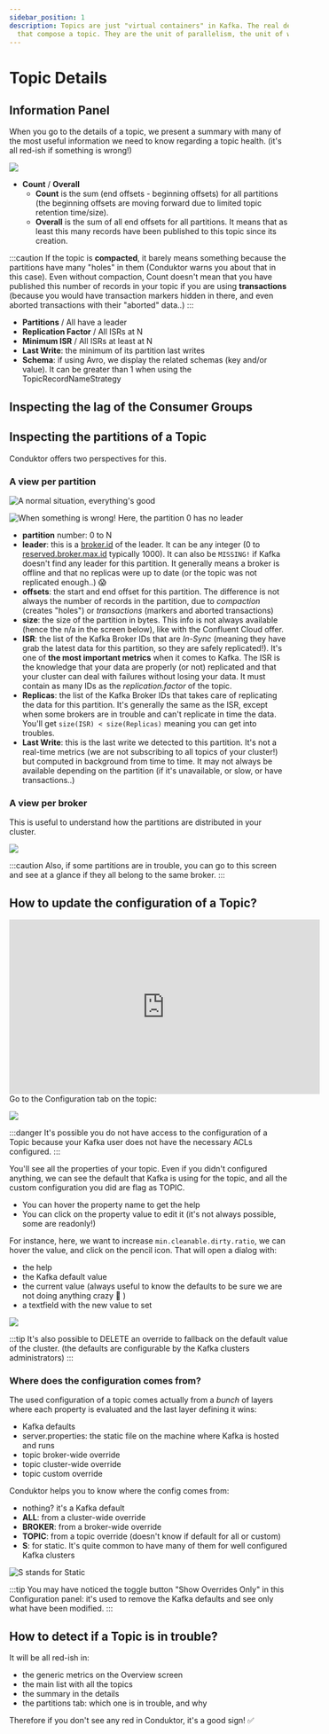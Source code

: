 ```yaml
---
sidebar_position: 1
description: Topics are just "virtual containers" in Kafka. The real deal is the partitions
  that compose a topic. They are the unit of parallelism, the unit of work.
---
```


# Topic Details

## Information Panel

When you go to the details of a topic, we present a summary with many of the most useful information we need to know regarding a topic health. (it's all red-ish if something is wrong!)

![](<../assets/screenshot-2020-06-25-at-15.07.08 (1).png>)

- **Count** / **Overall**
  - **Count** is the sum (end offsets - beginning offsets) for all partitions (the beginning offsets are moving forward due to limited topic retention time/size).
  - **Overall** is the sum of all end offsets for all partitions. It means that as least this many records have been published to this topic since its creation.

:::caution
If the topic is **compacted**, it barely means something because the partitions have many "holes" in them (Conduktor warns you about that in this case).
Even without compaction, Count doesn't mean that you have published this number of records in your topic if you are using **transactions** (because you would have transaction markers hidden in there, and even aborted transactions with their "aborted" data..)
:::

- **Partitions** / All have a leader
- **Replication Factor** / All ISRs at N
- **Minimum ISR** / All ISRs at least at N
- **Last Write**: the minimum of its partition last writes
- **Schema**: if using Avro, we display the related schemas (key and/or value). It can be greater than 1 when using the TopicRecordNameStrategy

## Inspecting the lag of the Consumer Groups

## Inspecting the partitions of a Topic

Conduktor offers two perspectives for this.

### A view per partition

![A normal situation, everything's good](../assets/screenshot-2020-09-19-at-22.25.57.png)

![When something is wrong! Here, the partition 0 has no leader](../assets/screenshot-2020-11-05-at-09.13.02.png)

- **partition** number: 0 to N
- **leader**: this is a [broker.id](https://kafka.apache.org/documentation/#broker.id) of the leader. It can be any integer (0 to [reserved.broker.max.id](https://kafka.apache.org/documentation/#reserved.broker.max.id) typically 1000). It can also be `MISSING!` if Kafka doesn't find any leader for this partition. It generally means a broker is offline and that no replicas were up to date (or the topic was not replicated enough..) 😱
- **offsets**: the start and end offset for this partition. The difference is not always the number of records in the partition, due to _compaction_ (creates "holes") or _transactions_ (markers and aborted transactions)
- **size**: the size of the partition in bytes. This info is not always available (hence the n/a in the screen below), like with the Confluent Cloud offer.
- **ISR**: the list of the Kafka Broker IDs that are _In-Sync_ (meaning they have grab the latest data for this partition, so they are safely replicated!). It's one of **the most important metrics** when it comes to Kafka. The ISR is the knowledge that your data are properly (or not) replicated and that your cluster can deal with failures without losing your data. It must contain as many IDs as the _replication.factor_ of the topic.
- **Replicas**: the list of the Kafka Broker IDs that takes care of replicating the data for this partition. It's generally the same as the ISR, except when some brokers are in trouble and can't replicate in time the data. You'll get `size(ISR) < size(Replicas)` meaning you can get into troubles.
- **Last Write**: this is the last write we detected to this partition. It's not a real-time metrics (we are not subscribing to all topics of your cluster!) but computed in background from time to time. It may not always be available depending on the partition (if it's unavailable, or slow, or have transactions..)

### A view per broker

This is useful to understand how the partitions are distributed in your cluster.&#x20;

![](../assets/screenshot-2020-09-19-at-22.26.41.png)

:::caution
Also, if some partitions are in trouble, you can go to this screen and see at a glance if they all
belong to the same broker.
:::

## How to update the configuration of a Topic?

<iframe
  width="560"
  height="315"
  src="https://www.youtube.com/embed/r1FJVLEym-Y"
  title="YouTube video player"
  frameborder="0"
  allow="accelerometer; autoplay; clipboard-write; encrypted-media; gyroscope; picture-in-picture"
  allowfullscreen
></iframe>
Go to the Configuration tab on the topic:

![](../assets/screenshot-2020-09-20-at-21.57.51.png)

:::danger
It's possible you do not have access to the configuration of a Topic because your Kafka user does
not have the necessary ACLs configured.
:::

You'll see all the properties of your topic. Even if you didn't configured anything, we can see the default that Kafka is using for the topic, and all the custom configuration you did are flag as TOPIC.

- You can hover the property name to get the help
- You can click on the property value to edit it (it's not always possible, some are readonly!)

For instance, here, we want to increase `min.cleanable.dirty.ratio`, we can hover the value, and click on the pencil icon. That will open a dialog with:

- the help
- the Kafka default value
- the current value (always useful to know the defaults to be sure we are not doing anything crazy 🤭 )
- a textfield with the new value to set

![](../assets/screenshot-2020-09-20-at-22.00.29.png)

:::tip
It's also possible to DELETE an override to fallback on the default value of the cluster. (the
defaults are configurable by the Kafka clusters administrators)
:::

### Where does the configuration comes from?

The used configuration of a topic comes actually from a _bunch_ of layers where each property is evaluated and the last layer defining it wins:

- Kafka defaults
- server.properties: the static file on the machine where Kafka is hosted and runs
- topic broker-wide override
- topic cluster-wide override
- topic custom override

Conduktor helps you to know where the config comes from:

- nothing? it's a Kafka default
- **ALL**: from a cluster-wide override
- **BROKER**: from a broker-wide override
- **TOPIC**: from a topic override (doesn't know if default for all or custom)
- **S**: for static. It's quite common to have many of them for well configured Kafka clusters

![S stands for Static](../assets/screenshot-2020-09-20-at-22.05.30.png)

:::tip
You may have noticed the toggle button "Show Overrides Only" in this Configuration panel: it's
used to remove the Kafka defaults and see only what have been modified.
:::

## How to detect if a Topic is in trouble?

It will be all red-ish in:

- the generic metrics on the Overview screen
- the main list with all the topics
- the summary in the details
- the partitions tab: which one is in trouble, and why

Therefore if you don't see any red in Conduktor, it's a good sign! ✅
